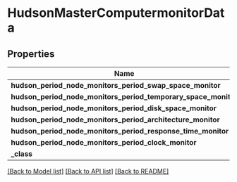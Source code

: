 # HudsonMasterComputermonitorData

## Properties

Name | Type | Description | Notes
------------ | ------------- | ------------- | -------------
**hudson_period_node_monitors_period_swap_space_monitor** | Option<[**models::SwapSpaceMonitorMemoryUsage2**](SwapSpaceMonitorMemoryUsage2.md)> |  | [optional]
**hudson_period_node_monitors_period_temporary_space_monitor** | Option<[**models::DiskSpaceMonitorDescriptorDiskSpace**](DiskSpaceMonitorDescriptorDiskSpace.md)> |  | [optional]
**hudson_period_node_monitors_period_disk_space_monitor** | Option<[**models::DiskSpaceMonitorDescriptorDiskSpace**](DiskSpaceMonitorDescriptorDiskSpace.md)> |  | [optional]
**hudson_period_node_monitors_period_architecture_monitor** | Option<**String**> |  | [optional]
**hudson_period_node_monitors_period_response_time_monitor** | Option<[**models::ResponseTimeMonitorData**](ResponseTimeMonitorData.md)> |  | [optional]
**hudson_period_node_monitors_period_clock_monitor** | Option<[**models::ClockDifference**](ClockDifference.md)> |  | [optional]
**_class** | Option<**String**> |  | [optional]

[[Back to Model list]](../README.md#documentation-for-models) [[Back to API list]](../README.md#documentation-for-api-endpoints) [[Back to README]](../README.md)


